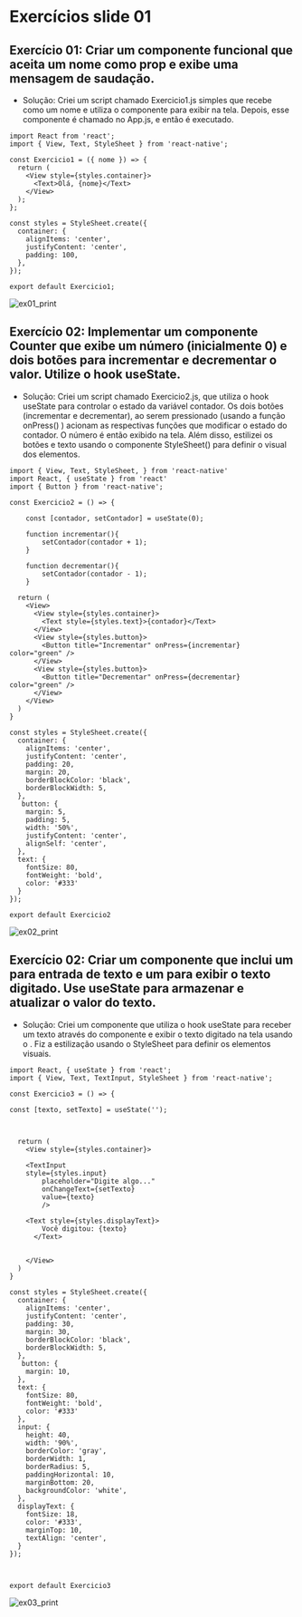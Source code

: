 # Exercícios slide 01

## Exercício 01: Criar um componente funcional que aceita um nome como prop e exibe uma mensagem de saudação.

- Solução: Criei um script chamado Exercicio1.js simples que recebe como <props> um nome e utiliza o componente <Text> para exibir na tela. Depois, esse componente é chamado no App.js, e então é executado.

```
import React from 'react';
import { View, Text, StyleSheet } from 'react-native';

const Exercicio1 = ({ nome }) => {
  return (
    <View style={styles.container}>
      <Text>Olá, {nome}</Text>
    </View>
  );
};

const styles = StyleSheet.create({
  container: {
    alignItems: 'center',
    justifyContent: 'center',
    padding: 100,
  },
});

export default Exercicio1;
```
![ex01_print](https://github.com/user-attachments/assets/ec08fa21-aa69-4ec2-95dd-6fe3b97e4a94)


## Exercício 02: Implementar um componente Counter que exibe um número (inicialmente 0) e dois botões para incrementar e decrementar o valor. Utilize o hook useState.

- Solução: Criei um script chamado Exercicio2.js,  que utiliza o hook useState para controlar o estado da variável contador. Os dois botões (incrementar e decrementar), ao serem pressionado (usando a função onPress() ) acionam as respectivas funções que modificar o estado do contador. O número é então exibido na tela. Além disso, estilizei os botões e texto usando o componente StyleSheet() para definir o visual dos elementos.

```
import { View, Text, StyleSheet, } from 'react-native'
import React, { useState } from 'react'
import { Button } from 'react-native';

const Exercicio2 = () => {

    const [contador, setContador] = useState(0);

    function incrementar(){
        setContador(contador + 1);
    }

    function decrementar(){
        setContador(contador - 1);
    }

  return (
    <View>
      <View style={styles.container}>
        <Text style={styles.text}>{contador}</Text>
      </View>
      <View style={styles.button}>
        <Button title="Incrementar" onPress={incrementar} color="green" />
      </View>
      <View style={styles.button}>
        <Button title="Decrementar" onPress={decrementar} color="green" />
      </View>
    </View>
  )
}

const styles = StyleSheet.create({
  container: {
    alignItems: 'center',
    justifyContent: 'center',
    padding: 20,
    margin: 20,
    borderBlockColor: 'black',
    borderBlockWidth: 5,
  },
   button: {
    margin: 5,
    padding: 5,
    width: '50%',
    justifyContent: 'center',
    alignSelf: 'center',
  },
  text: {
    fontSize: 80,
    fontWeight: 'bold',
    color: '#333'
  }
});

export default Exercicio2
```
![ex02_print](https://github.com/user-attachments/assets/4eaea7ce-6ea0-4beb-9cb6-04297dd8eb5b)


## Exercício 02: Criar um componente que inclui um <TextInput> para entrada de texto e um <Text> para exibir o texto digitado. Use useState para armazenar e atualizar o valor do texto.

- Solução: Criei um componente que utiliza o hook useState para receber um texto através do componente <TextInput> e exibir o texto digitado na tela usando o <Text>. Fiz a estilização usando o StyleSheet para definir os elementos visuais.

```
import React, { useState } from 'react';
import { View, Text, TextInput, StyleSheet } from 'react-native';

const Exercicio3 = () => {

const [texto, setTexto] = useState('');



  return (
    <View style={styles.container}>

    <TextInput 
    style={styles.input}
        placeholder="Digite algo..."
        onChangeText={setTexto}
        value={texto}
        />

    <Text style={styles.displayText}>
        Você digitou: {texto}
      </Text>

      
    </View>
  )
}

const styles = StyleSheet.create({
  container: {
    alignItems: 'center',
    justifyContent: 'center',
    padding: 30,
    margin: 30,
    borderBlockColor: 'black',
    borderBlockWidth: 5,
  },
   button: {
    margin: 10,
  },
  text: {
    fontSize: 80,
    fontWeight: 'bold',
    color: '#333'
  },
  input: {
    height: 40,
    width: '90%',
    borderColor: 'gray',
    borderWidth: 1,
    borderRadius: 5,
    paddingHorizontal: 10,
    marginBottom: 20,
    backgroundColor: 'white',
  },
  displayText: {
    fontSize: 18,
    color: '#333',
    marginTop: 10,
    textAlign: 'center',
  }
});



export default Exercicio3
```
![ex03_print](https://github.com/user-attachments/assets/db1a3157-ce9f-4532-94cd-ac889c8a9f1a)

